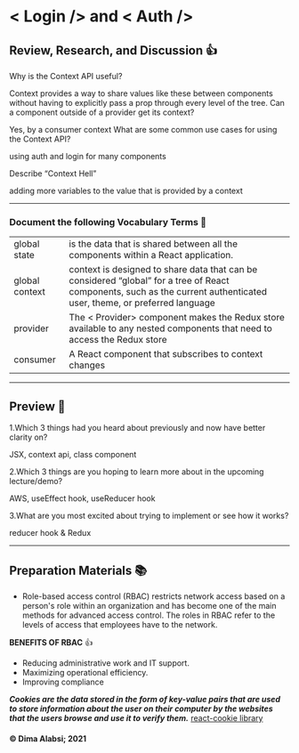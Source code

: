 #  < Login /> and < Auth />
## Review, Research, and Discussion 👍



Why is the Context API useful?

Context provides a way to share values like these between components without having to explicitly pass a prop through every level of the tree.
Can a component outside of a provider get its context?

Yes, by a consumer context
What are some common use cases for using the Context API?

using auth and login for many components

Describe “Context Hell”

adding more variables to the value that is provided by a context

-------------------------------------------------------------------------


### Document the following Vocabulary Terms 📑
|||
|-----|-----|
|global state|is the data that is shared between all the components within a React application.|
|global context|context is designed to share data that can be considered “global” for a tree of React components, such as the current authenticated user, theme, or preferred language|
|provider|The < Provider> component makes the Redux store available to any nested components that need to access the Redux store|
|consumer|A React component that subscribes to context changes|




----------------------------------------------

## Preview 📙

1.Which 3 things had you heard about previously and now have better clarity on?

JSX,
context api,
class component

2.Which 3 things are you hoping to learn more about in the upcoming lecture/demo?

AWS,
useEffect hook,
useReducer hook

3.What are you most excited about trying to implement or see how it works?

reducer hook & Redux


----------------------------------------------

## Preparation Materials 📚

* Role-based access control (RBAC) restricts network access based on a person's role within an organization and has become one of the main methods for advanced access control. The roles in RBAC refer to the levels of access that employees have to the network.

**BENEFITS OF RBAC** 👍
* Reducing administrative work and IT support. 
* Maximizing operational efficiency.
* Improving compliance

***Cookies are the data stored in the form of key-value pairs that are used to store information about the user on their computer by the websites that the users browse and use it to verify them.*** [react-cookie library](https://www.npmjs.com/package/react-cookie)


#### &copy; Dima Alabsi; 2021